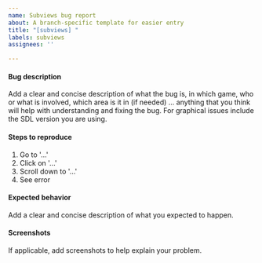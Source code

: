 ```yaml
---
name: Subviews bug report
about: A branch-specific template for easier entry
title: "[subviews] "
labels: subviews
assignees: ''

---
```


#### Bug description
Add a clear and concise description of what the bug is, in which game, who or
what is involved, which area is it in (if needed) ... anything that you think
will help with understanding and fixing the bug. For graphical issues include
the SDL version you are using.

#### Steps to reproduce
1. Go to '...'
2. Click on '...'
3. Scroll down to '...'
4. See error

#### Expected behavior
Add a clear and concise description of what you expected to happen.

#### Screenshots
If applicable, add screenshots to help explain your problem.
